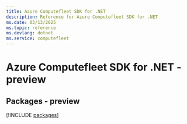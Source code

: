 ```yaml
---
title: Azure Computefleet SDK for .NET
description: Reference for Azure Computefleet SDK for .NET
ms.date: 03/13/2025
ms.topic: reference
ms.devlang: dotnet
ms.service: computefleet
---
```

# Azure Computefleet SDK for .NET - preview
## Packages - preview
[!INCLUDE [packages](computefleet-index.md)]